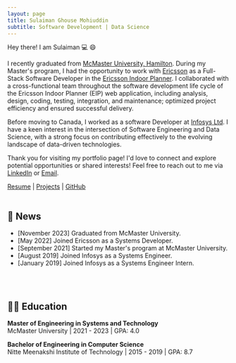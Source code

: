 ```yaml
---
layout: page
title: Sulaiman Ghouse Mohiuddin
subtitle: Software Development | Data Science
---
```


Hey there! I am Sulaiman :computer: :smile:

I recently graduated from [McMaster University, Hamilton](https://www.mcmaster.ca/). During my Master's program, I had the opportunity to work with [Ericsson](https://www.ericsson.com/en) as a Full-Stack Software Developer in the [Ericsson Indoor Planner](https://www.ericsson.com/en/portfolio/networks/ericsson-radio-system/radio/small-cells/indoor/ericsson-indoor-planner). I collaborated with a cross-functional team throughout the software development life cycle of the Ericsson Indoor Planner (EIP) web application, including analysis, design, coding, testing, integration, and maintenance; optimized project efficiency and ensured successful delivery.

Before moving to Canada, I worked as a software Developer at [Infosys Ltd](https://www.infosys.com/). I have a keen interest in the intersection of Software Engineering and Data Science, with a strong focus on contributing effectively to the evolving landscape of data-driven technologies.


Thank you for visiting my portfolio page! I'd love to connect and explore potential opportunities or shared interests! Feel free to reach out to me via [LinkedIn](https://www.linkedin.com/in/sulaimangm/) or [Email](mailto:sulaimangm@gmail.com). 

[Resume](../Resume_Sulaiman.pdf)  |  [Projects](../projects/)  |  [GitHub](https://github.com/sulaimangm)
<br/><br/>
<h2 id="️-news"> 📃 News </h2>

- [November 2023] Graduated from McMaster University.
- [May 2022] Joined Ericsson as a Systems Developer.
- [September 2021] Started my Master's program at McMaster University.
- [August 2019] Joined Infosys as a Systems Engineer.
- [January 2019] Joined Infosys as a Systems Engineer Intern.

<br/><br/>
<h2 id="-education"> 👩‍🎓 Education </h2>

<p><strong>Master of Engineering in Systems and Technology</strong> <br> McMaster University | 2021 - 2023 | GPA: 4.0 </p>

<p><strong>Bachelor of Engineering in Computer Science</strong> <br> Nitte Meenakshi Institute of Technology | 2015 - 2019 | GPA: 8.7 <br> </p>
